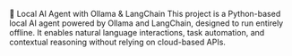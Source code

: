 🧠 Local AI Agent with Ollama & LangChain
This project is a Python-based local AI agent powered by Ollama and LangChain, designed to run entirely offline. It enables natural language interactions, task automation, and contextual reasoning without relying on cloud-based APIs.
